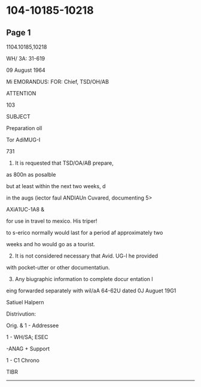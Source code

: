 # 104-10185-10218

## Page 1

1104.10185,10218

WH/ 3A: 31-619

09 August 1964

Mi EMORANDUS: FOR: Chief, TSD/OH/AB

ATTENTION

103

SUBJECT

Preparation oll

Tor AdiMUG-I

731

1. It is requested that TSD/OA/AB prepare,

as 800n as posalble

but at least within the next two weeks, d

in the augs (iector faul ANDIAUn Cuvared, documenting 5>

AXiA1UC-1A8 &

for use in travel to mexico. His triper!

to s-erico normally would last for a period af approximately two

weeks and ho would go as a tourist.

2. It is not considered necessary that Avid. UG-l he provided

with pocket-utter or other documentatiun.

3. Any biugraphic information to complete docur entation l

eing forwarded separately with wil/aA 64-62U dated 0J Auguet 19G1

Satiuel Halpern

Distrivution:

Orig. & 1 - Addressee

1 - WH/SA; ESEC

-ANAG + Support

1 - C1 Chrono

TIBR

---

